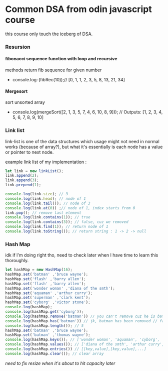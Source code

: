 # Common DSA from odin javascript course
this course only touch the iceberg of DSA.

### Resursion
#### fibonacci sequence function with loop and recursive 
methods return fib sequence for given number
- console.log-(fibRec(10));// [0, 1, 1, 2, 3, 5, 8, 13, 21, 34]

#### Mergesort
sort unsorted array 
- console.log(mergeSort([2, 1, 3, 5, 7, 4, 6, 10, 8, 9])); // Outputs: [1, 2, 3, 4, 5, 6, 7, 8, 9, 10]

### Link list
link-list is one of the data structures which usage might not need in normal works (because of array?), but what it's essentially is each node has a value or pointer to next node.

example link list of my implementation : 

```javascript
let link = new linkList();
link.append(2);
link.append(3);
link.prepend(1);

console.log(link.size); // 3
console.log(link.head); // node of 1
console.log(link.tail()); // node of 3
console.log(link.at(0)) ;// node of 1, index starts from 0
link.pop(); // remove last element
console.log(link.contains(1)); // true
console.log(link.contains(3)); // false, cuz we removed
console.log(link.find(1)); // return node of 1
console.log(link.toString()); // return string : 1 -> 2 -> null
```

### Hash Map
idk if I'm doing right tho, need to check later when I have time to learn this thoroughly. 
```javascript
let hashMap = new HashMap(16);
hashMap.set('batman' ,'bruce wayne');
hashMap.set('flash' ,'barry allen');
hashMap.set('flash' ,'barry allen');
hashMap.set('wonder woman' ,'diana of the smth');
hashMap.set('aquaman' ,'arthur curry');
hashMap.set('superman' ,'clark kent');
hashMap.set('cyborg' ,'victor stone');
console.log(hashMap);
console.log(hashMap.get('cyborg'));
console.log(hashMap.remove('batman')) // you can't remove cuz he is batman.
console.log(hashMap.has('batman')) // jk, batman has been removed // false
console.log(hashMap.length()); // 5
hashMap.set('batman' ,'bruce wayne');
hashMap.set('batman' ,'thomas wayne');
console.log(hashMap.keys()); // ['wonder woman', 'aquaman', 'cyborg', 'superman', 'batman', 'flash']
console.log(hashMap.values()); // ['diana of the smth', 'arthur curry', 'victor stone', 'clark kent', 'bruce wayne', 'thomas wayne', 'bruce wayne', 'thomas waynebarry allen', 'barry allen']
console.log(hashMap.entries()) // [[key,value],[key,value],...]
console.log(hashMap.clear()); // clear array
```
*need to fix resize when it's about to hit capacity later*

